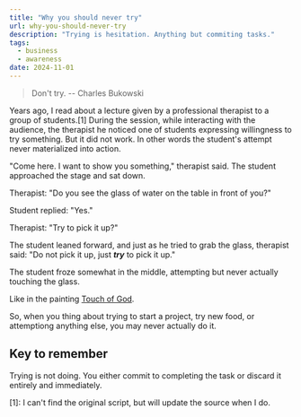 ```yaml
---
title: "Why you should never try"
url: why-you-should-never-try
description: "Trying is hesitation. Anything but commiting tasks."
tags:
  - business
  - awareness
date: 2024-11-01
---
```


> Don't try. -- Charles Bukowski

Years ago, I read about a lecture given by a professional therapist to a group of students.[1] During the session, while interacting with the audience, the therapist he noticed one of students expressing willingness to try something. But it did not work. In other words the student's attempt never materialized into action.

"Come here. I want to show you something," therapist said. The student approached the stage and sat down.

Therapist: "Do you see the glass of water on the table in front of you?"

Student replied: "Yes."

Therapist: "Try to pick it up?"

The student leaned forward, and just as he tried to grab the glass, therapist said: "Do not pick it up, just ***try*** to pick it up."

The student froze somewhat in the middle, attempting but never actually touching the glass. 

Like in the painting [Touch of God](https://www.google.com/search?q=touch+of+god). 

So, when you thing about trying to start a project, try new food, or attemptiong anything else, you may never actually do it.

## Key to remember

Trying is not doing. You either commit to completing the task or discard it entirely and immediately.

[1]: I can't find the original script, but will update the source when I do.
